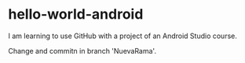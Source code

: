 # hello-world-android

I am learning to use GitHub with a project of an Android Studio course.

Change and commitn in branch 'NuevaRama'.
